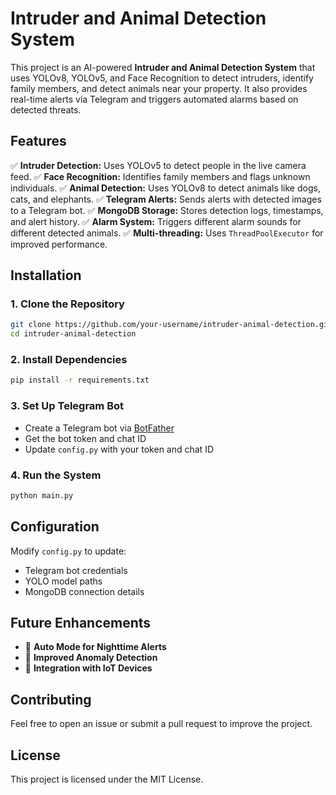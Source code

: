 # Intruder and Animal Detection System

This project is an AI-powered **Intruder and Animal Detection System** that uses YOLOv8, YOLOv5, and Face Recognition to detect intruders, identify family members, and detect animals near your property. It also provides real-time alerts via Telegram and triggers automated alarms based on detected threats.

## Features

✅ **Intruder Detection:** Uses YOLOv5 to detect people in the live camera feed.
✅ **Face Recognition:** Identifies family members and flags unknown individuals.
✅ **Animal Detection:** Uses YOLOv8 to detect animals like dogs, cats, and elephants.
✅ **Telegram Alerts:** Sends alerts with detected images to a Telegram bot.
✅ **MongoDB Storage:** Stores detection logs, timestamps, and alert history.
✅ **Alarm System:** Triggers different alarm sounds for different detected animals.
✅ **Multi-threading:** Uses `ThreadPoolExecutor` for improved performance.

## Installation

### 1. Clone the Repository
```bash
git clone https://github.com/your-username/intruder-animal-detection.git
cd intruder-animal-detection
```

### 2. Install Dependencies
```bash
pip install -r requirements.txt
```

### 3. Set Up Telegram Bot
- Create a Telegram bot via [BotFather](https://t.me/BotFather)
- Get the bot token and chat ID
- Update `config.py` with your token and chat ID

### 4. Run the System
```bash
python main.py
```

## Configuration
Modify `config.py` to update:
- Telegram bot credentials
- YOLO model paths
- MongoDB connection details

## Future Enhancements
- 🚀 **Auto Mode for Nighttime Alerts**
- 🎯 **Improved Anomaly Detection**
- 📡 **Integration with IoT Devices**

## Contributing
Feel free to open an issue or submit a pull request to improve the project.

## License
This project is licensed under the MIT License.

